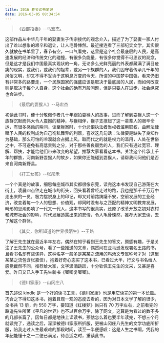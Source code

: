 ```yaml
---
title: 2016 春节读书笔记
date: 2016-03-05 00:34:54
---
```



> 《西部招妻》--马宏杰。

这部作品从中华几千年的娶妻生子传宗接代的观念介入，描述了为了娶妻一家人付出了难以想象的艰辛和退让，让人毛骨悚然。最近接连看了三部纪实文学，其实很久就放在书单里了，春节有空，一口气看完，这里是这个社会最底层的人民，是高速发展的经济和传统文化的碰撞，有很多负能量，有很多你觉得不可思议的观念，但是这才是我们中国最真实现状的一角，无论多么光鲜亮丽的外表都藏满了满目疮痍的现实，或我们，或我们的祖辈，或另一个族群的人，我们固守着传承几千年的风俗文明，却又不得不妥协于这瞬息万变的今天，所谓的中国梦中国强，看来仍旧有非常多的路要走，一个民族国家的强盛应该是取决于最底层的人民，而如何改变则是取决于每个人自身，这个社会的确有万般问题，但是只要人在进步，社会纵究也会进步。

> 《最后的耍猴人》--马宏杰

初读此书时，便十分敬佩作者几十年跟拍耍猴人的故事，进而了解到耍猴人这一个族群沉默而伟大令人震撼的精神，与猴相伴，猴子支撑起了这一辈辈人的艰辛命运，有很多感动的瞬间，读至猴案时，十分忿恨执法者当权者滥用职权，曲解法律赋予人民的权利成为自己徇私舞弊的利器，喜欢这几句话：法律要是缺失了良知作为基础，那么可怕的冷漠就会占据上风，取而代之的就是权力的滥用，人处在世俗之中，不可避免有高低贵贱之分，对于那些善良弱势的人，我们只有通过宽容、理解、帮扶，才能给他们带来改变的希望，推荐大家看看这本书。关注这个传承上千年的群族，河南新野耍猴人的故乡，如果你还能碰到耍猴人，请帮我问问他们是否来自河南新野县。

> 《打工女孩》--张彤禾

一个个真是的故事，细思每座城市其实都很像东莞，读完这本书发现自己游荡在大街上，凌晨四点钟走在城市的街头，回头看着曾经走过的路，我也是那千千万万中走出来的一员，极力摆脱身上的印记，却又对前路踌躇不安，空前发展的工业经济，改变着每一个人的思想、价值观，却同时没有与之匹配的精神文明教育发展，畸形的思潮影响了一代又一代人，这本书写的很真实，还原了改革开放之初对农村和城市社会的影响，时代发展透露出来的悲情，令人毛骨悚然，推荐大家去读，去了解这个群体。

> 《其实，你所知道的世界很陌生》--王路

了解王先生就在最近半年左右，偶然在知乎看到王先生的答文，颇感有趣，于是关注了王先生的公众号，看了一些推送的文章，偶然间在亚马逊发现署名王路的书，且看书名却有些诧异，这种名字一般多是某某之流用的鸡汤文专属称号才对（这里某某之流包含张嘉佳），抱着好奇心态买了这本书，已看过大半，行文与书名给人感觉截然不同，推荐给大家，文字潇洒跳跃，十分钦佩王先生的文采，又甚是喜爱。昨日又已入手王先生新书《唧唧复唧唧》。

> 《德川家康》--山冈庄八

首先述说 kindle 是一个好的读书工具，《德川家康》也是用它读完的第一本长篇。巧合之下得知这本书，抱着且观一观的态度去看的，因为对日本文学了解的很少，全书共 13 册，约 550 万字，要知道《红楼梦》尚只有 70 万字左右，之前看完的路遥先生所著《平凡的世界》也不过百余万字，除了网文，这算是为看过的数不多的几部长篇了，因每日都是地铁上读读书，预估怎么着也要半年读完，不想三个月就读完了，通读之后，深深被德川家康所折服，更被山冈庄八先生的文学功底所折服，陪我走过人生最艰难的那段时间，读至一半便感叹：这是人生之书啊，凭我的年纪能懂十之一二便已满足，待合适之时，重读此书。
